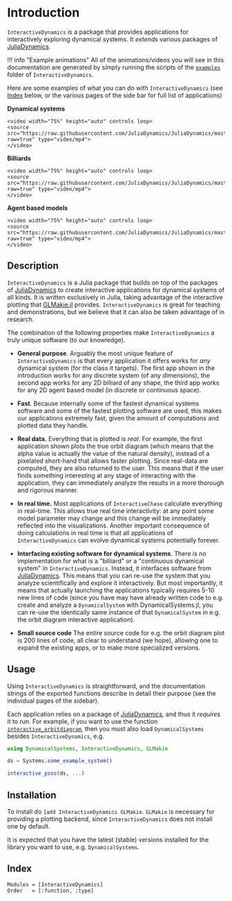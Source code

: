 # Introduction
`InteractiveDynamics` is a package that provides applications for interactively exploring dynamical systems. It _extends_ various packages of [JuliaDynamics](https://juliadynamics.github.io/JuliaDynamics/).

!!! info "Example animations"
    All of the animations/videos you will see in this documentation are generated by simply running the scripts of the [`examples`](https://github.com/JuliaDynamics/InteractiveDynamics.jl/tree/master/examples) folder of `InteractiveDynamics`.


Here are some examples of what you can do with `InteractiveDynamics` (see [Index](@ref) below, or the various pages of the side bar for full list of applications)

**Dynamical systems**

```@raw html
<video width="75%" height="auto" controls loop>
<source src="https://raw.githubusercontent.com/JuliaDynamics/JuliaDynamics/master/videos/interact/odhenon.mp4?raw=true" type="video/mp4">
</video>
```

**Billiards**

```@raw html
<video width="75%" height="auto" controls loop>
<source src="https://raw.githubusercontent.com/JuliaDynamics/JuliaDynamics/master/videos/interact/bmap.mp4?raw=true" type="video/mp4">
</video>
```

**Agent based models**

```@raw html
<video width="75%" height="auto" controls loop>
<source src="https://raw.githubusercontent.com/JuliaDynamics/JuliaDynamics/master/videos/interact/agents.mp4?raw=true" type="video/mp4">
</video>
```

## Description

`InteractiveDynamics` is a Julia package that builds on top of the packages of [JuliaDynamics](https://juliadynamics.github.io/JuliaDynamics/) to create interactive applications for dynamical systems of all kinds. It is written exclusively in Julia, taking advantage of the interactive plotting that [GLMakie.jl](http://makie.juliaplots.org/stable/) provides.
`InteractiveDynamics` is great for teaching and demonstrations, but we believe that it can also be taken advantage of in research.

The combination of the following properties make `InteractiveDynamics` a truly unique software (to our knowledge).

* **General purpose**. Arguably the most unique feature of `InteractiveDynamics` is that every application it offers works for _any_ dynamical system (for the class it targets). The first app shown in the introduction works for any discrete system (of any dimensions), the second app works for any 2D billiard of any shape, the third app works for any 2D agent based model (in discrete or continuous space).

* **Fast**. Because internally some of the fastest dynamical systems software and some of the fastest plotting software are used, this makes our applications extremely fast, given the amount of computations and plotted data they handle.

* **Real data.** Everything that is plotted is _real_. For example, the first application shown plots the true orbit diagram (which means that the alpha value is actually the value of the natural density), instead of a pixelated short-hand that allows faster plotting. Since real-data are computed, they are also returned to the user. This means that if the user finds something interesting at any stage of interacting with the application, they can immediately analyze the results in a more thorough and rigorous manner.

* **In real time.**  Most applications of `InteractiveChaso` calculate everything in real-time. This allows true real time interactivity: at any point some model parameter may change and this change will be immediately reflected into the visualizations. Another important consequence of doing calculations in real time is that all applications of `InteractiveDynamics` can evolve dynamical systems potentially forever.

* **Interfacing existing software for dynamical systems**. There is no implementation for what is a "billiard" or a "continuous dynamical system" in `InteractiveDynamics`. Instead, it interfaces software from [JuliaDynamics](https://juliadynamics.github.io/JuliaDynamics/). This means that you can re-use the system that you analyze scientifically and explore it interactively. But most importantly, it means that actually launching the applications typically requires 5-10 new lines of code (since you have may have already written code to e.g. create and analyze a `DynamicalSystem` with DynamicalSystems.jl, you can re-use the identically same instance of that `DynamicalSystem` in e.g. the orbit diagram interactive application).

* **Small source code** The entire source code for e.g. the orbit diagram plot is 200 lines of code, all clear to understand (we hope), allowing one to expand the existing apps, or to make more specialized versions.

## Usage
Using `InteractiveDynamics` is straightforward, and the documentation strings of the exported functions describe in detail their purpose (see the individual pages of the sidebar).

Each application relies on a package of [JuliaDynamics](https://juliadynamics.github.io/JuliaDynamics/), and thus it _requires_ it to run. For example, if you want to use the function [`interactive_orbitdiagram`](@ref), then you must also load `DynamicalSystems` besides `InteractiveDynamics`, e.g.
```julia
using DynamicalSystems, InteractiveDynamics, GLMakie

ds = Systems.some_example_system()

interactive_psos(ds, ...)
```

## Installation

To install do `]add InteractiveDynamics GLMakie`. `GLMakie` is necessary for providing a plotting backend, since `InteractiveDynamics` does not install one by default.

It is expected that you have the latest (stable) versions installed for the library you want to use, e.g. `DynamicalSystems`.

## Index
```@index
Modules = [InteractiveDynamics]
Order   = [:function, :type]
```
